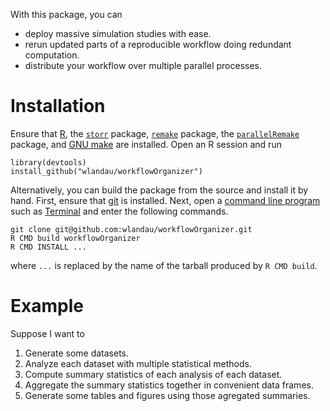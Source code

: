 With this package, you can

- deploy massive simulation studies with ease. 
- rerun updated parts of a reproducible workflow doing redundant computation.
- distribute your workflow over multiple parallel processes.


# Installation

Ensure that [R](https://www.r-project.org/), the [`storr`](https://github.com/richfitz/storr) package, [`remake`](https://github.com/richfitz/remake) package, the [`parallelRemake`](https://github.com/wlandau/parallelRemake) package, and [GNU make](https://www.gnu.org/software/make/) are installed. Open an R session and run 

```
library(devtools)
install_github("wlandau/workflowOrganizer")
```

Alternatively, you can build the package from the source and install it by hand. First, ensure that [git](https://git-scm.com/) is installed. Next, open a [command line program](http://linuxcommand.org/) such as [Terminal](https://en.wikipedia.org/wiki/Terminal_%28OS_X%29) and enter the following commands.

```
git clone git@github.com:wlandau/workflowOrganizer.git
R CMD build workflowOrganizer
R CMD INSTALL ...
```

where `...` is replaced by the name of the tarball produced by `R CMD build`.


# Example

Suppose I want to 

1. Generate some datasets.
2. Analyze each dataset with multiple statistical methods.
3. Compute summary statistics of each analysis of each dataset.
4. Aggregate the summary statistics together in convenient data frames.
5. Generate some tables and figures using those agregated summaries.

